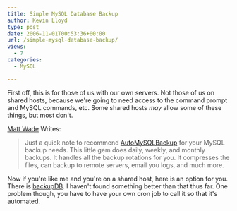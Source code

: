 ```yaml
---
title: Simple MySQL Database Backup
author: Kevin Lloyd
type: post
date: 2006-11-01T00:53:36+00:00
url: /simple-mysql-database-backup/
views:
  - 7
categories:
  - MySQL

---
```

First off, this is for those of us with our own servers. Not those of us on shared hosts, because we're going to need access to the command prompt and MySQL commands, etc. Some shared hosts _may_ allow some of these things, but most don't.

[Matt Wade][1] Writes:

> Just a quick note to recommend [AutoMySQLBackup][2] for your MySQL backup needs. This little gem does daily, weekly, and monthly backups. It handles all the backup rotations for you. It compresses the files, can backup to remote servers, email you logs, and much more.

<p align="left">
  Now if you're like me and you're on a shared host, here is an option for you. There is <a href="http://www.silisoftware.com/scripts/index.php?scriptname=backupDB">backupDB</a>. I haven't found something better than that thus far. One problem though, you have to have your own cron job to call it so that it's automated.
</p>

 [1]: http://opensource.apress.com/article/179/quick-and-easy-mysql-backups?commented=1#c000234
 [2]: http://sourceforge.net/projects/automysqlbackup/